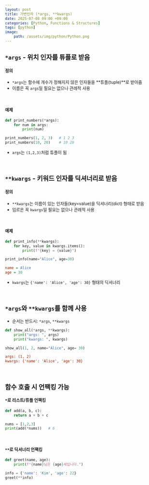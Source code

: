 ```yaml
---
layout: post
title: 가변인자 (*args, **kwargs)
date: 2025-07-08 09:00 +09:00
categories: [Python, Functions & Structures]
tags: [python]
image:
    path: /assets/img/python/Python.png
---
```


## `*args` - 위치 인자를 튜플로 받음

#### 정의

- `*args`는 함수에 개수가 정해지지 않은 인자들을 **튜플(tuple)**로 받아줌
- 이름은 꼭 `args`일 필요는 없으나 관례적 사용

<br>

#### 예제

```python
def print_numbers(*args):
    for num in args:
        print(num)

print_numbers(1, 2, 3)   # 1 2 3
print_numbers(10, 20)    # 10 20
```

- `args`는 `(1,2,3)`처럼 튜플이 됨

<br>

## `**kwargs` - 키워드 인자를 딕셔너리로 받음

#### 정의

- `**kwargs`는 이름이 있는 인자들(key=value)을 딕셔너리(dict) 형태로 받음
- 임르은 꼭 `kwargs`일 필요는 없으나 관례적 사용

<br>

#### 예제

```python
def print_info(**kwargs):
    for key, value in kwargs.items():
        print(f"{key} = {value}")

print_info(name="Alice", age=30)
```

```ini
name = Alice
age = 30
```

- `kwargs`는 `{'name': 'Alice', 'age': 30}` 형태의 딕셔너리

<br>

## `*args`와 `**kwargs`를 함께 사용

- 순서는 반드시: `*args`, `**kwargs`

```python
def show_all(*args, **kwargs):
    print("args: ", args)
    print("kwargs: ", kwargs)

show_all(1, 2, name="Alice", age= 30)
```

```ini
args: (1, 2)
kwargs: {'name': 'Alice', 'age': 30}
```

<br>

## 함수 호출 시 언팩킹 가능

#### `*`로 리스트/튜플 언팩킹

```python
def add(a, b, c):
    return a + b + c

nums = [1,2,3]
print(add(*nums))   # 6
```

<br>

#### `**`로 딕셔너리 언팩킹

```python
def greet(name, age):
    print(f"{name}님은 {age}세입니다.")

info = {'name': 'Kim', 'age': 22}
greet(**info)
```

<br>
